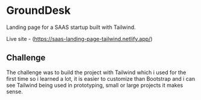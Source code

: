 # GroundDesk

Landing page for a SAAS startup built with Tailwind.

Live site - (https://saas-landing-page-tailwind.netlify.app/)


## Challenge

The challenge was to build the project with Tailwind which i used for the first time so i learned a lot, it is easier to customize than Bootstrap and i can see Tailwind being used in prototyping, small or large projects it makes sense.
